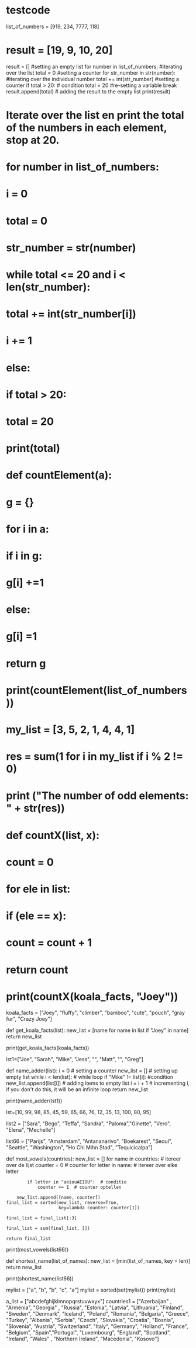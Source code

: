 # testcode


list_of_numbers = [919, 234, 7777, 118]
# result = [19, 9, 10, 20]

result = [] #setting an empty list
for number in list_of_numbers: #iterating over the list
  total = 0 #setting a counter
  for str_number in str(number): #iterating over the individual number
    total += int(str_number) #setting a counter
    if total > 20: # condition
      total = 20 #re-setting a variable 
      break
  result.append(total) # adding the result to the empty list 
print(result)



# Iterate over the list en print the total of the numbers in each element, stop at 20. 

# for number in list_of_numbers:
#   i = 0
#   total = 0 
#   str_number = str(number)
#   while total <= 20 and i < len(str_number):
#       total += int(str_number[i])
#       i += 1
#   else:
#     if total > 20:
#       total = 20
#     print(total)

# def countElement(a):
#   g = {}
#   for i in a:
#     if i in g:
#       g[i] +=1
#     else:
#       g[i] =1
#   return g

# print(countElement(list_of_numbers))     
      

# my_list = [3, 5, 2, 1, 4, 4, 1]
# res = sum(1 for i in my_list if i % 2 != 0)
# print ("The number of odd elements: " + str(res))

# def countX(list, x):
#     count = 0
#     for ele in list:
#         if (ele == x):
#             count = count + 1
#     return count

# print(countX(koala_facts, "Joey"))

koala_facts = ["Joey", "fluffy", "climber", "bamboo", "cute", "pouch", "gray fur", "Crazy Joey"]

def get_koala_facts(list):
  new_list = [name for name in list if "Joey" in name]
  return new_list

print(get_koala_facts(koala_facts))


lst1=["Joe", "Sarah", "Mike", "Jess", "", "Matt", "", "Greg"]

def name_adder(list):
  i = 0 # setting a counter
  new_list = [] # setting up empty list 
  while i < len(list): # while loop
    if "Mike" != list[i]: #condition
      new_list.append(list[i]) # adding items to empty list 
    i = i + 1 # incrementing i, if you don't do this, it will be an infinite loop
  return new_list

print(name_adder(lst1))



lst=[10, 99, 98, 85, 45, 59, 65, 66, 76, 12, 35, 13, 100, 80, 95]



list2 = ["Sara", "Bego", "Teffa", "Sandra", "Paloma","Ginette", "Vero", "Elena", "Mechelle"]


  



list66 = ["Parijs", "Amsterdam", "Antananarivo", "Boekarest", "Seoul", "Seattle", "Washington", "Ho Chi Mihn Stad", "Tequicicalpa"]

def most_vowels(countries):
    new_list = []
    for name in countries:  # itereer over de lijst
        counter = 0  # counter
        for letter in name:  # itereer over elke letter

            if letter in "aeiouAEIOU":  # conditie
                counter += 1  # counter optellen

        new_list.append([name, counter])
    final_list = sorted(new_list, reverse=True,
                        key=lambda counter: counter[1])

    final_list = final_list[:3]

    final_list = sum(final_list, [])

    return final_list

print(most_vowels(list66))

def shortest_name(list_of_names):
  new_list = [min(list_of_names, key = len)]
  return new_list

print(shortest_name(list66))   

mylist = ["a", "b", "b", "c", "a"]
mylist = sorted(set(mylist))
print(mylist)


a_list = ["abcdefghijklmnopqrstuvwxyx"]
countries1 = ["Azerbaijan" , "Armenia", "Georgia" , "Russia", "Estonia", "Latvia", "Lithuania", "Finland",  "Sweden", "Denmark", "Iceland", "Poland", "Romania", "Bulgaria", "Greece", "Turkey", "Albania", "Serbia", "Czech", "Slovakia", "Croatia", "Bosnia", "Slovenia", "Austria", "Switzerland", "Italy", "Germany", "Holland", "France", "Belgium", "Spain","Portugal", "Luxembourg", "England", "Scotland", "Ireland", "Wales" , "Northern Ireland", "Macedonia", "Kosovo"]


